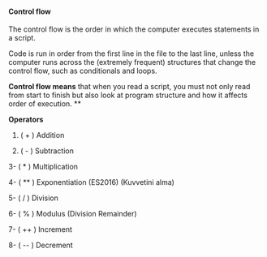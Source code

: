#### Control flow

The control flow is the order in which the computer executes statements in a script.

Code is run in order from the first line in the file to the last line, unless the computer runs across the (extremely frequent) structures that change the control flow, such as conditionals and loops.

**Control flow means** that when you read a script, you must not only read from start to finish but also look at program structure and how it affects order of execution.
**



**Operators**
1. (  +	 ) Addition

2. ( -	) Subtraction
 
3- ( *	) Multiplication

4- ( **	) Exponentiation (ES2016) (Kuvvetini alma)

5- ( /	)  Division

6- ( %	)  Modulus (Division Remainder)

7- ( ++ )	Increment

8- (  --	) Decrement
